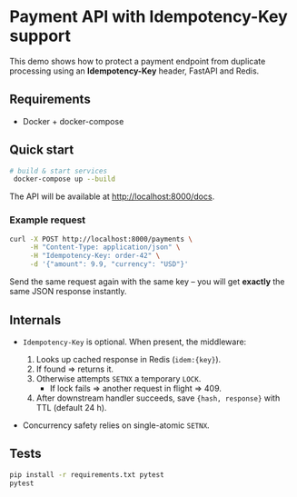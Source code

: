 # Payment API with Idempotency-Key support

This demo shows how to protect a payment endpoint from duplicate processing using an **Idempotency-Key** header, FastAPI and Redis.

## Requirements

* Docker + docker-compose

## Quick start

```bash
# build & start services
 docker-compose up --build
```

The API will be available at <http://localhost:8000/docs>.

### Example request

```bash
curl -X POST http://localhost:8000/payments \
     -H "Content-Type: application/json" \
     -H "Idempotency-Key: order-42" \
     -d '{"amount": 9.9, "currency": "USD"}'
```

Send the same request again with the same key – you will get **exactly** the same JSON response instantly.

## Internals

* `Idempotency-Key` is optional. When present, the middleware:
  1. Looks up cached response in Redis (`idem:{key}`).  
  2. If found ⇒ returns it.  
  3. Otherwise attempts `SETNX` a temporary `LOCK`.   
     * If lock fails ⇒ another request in flight ⇒ 409.
  4. After downstream handler succeeds, save `{hash, response}` with TTL (default 24 h).

* Concurrency safety relies on single-atomic `SETNX`.

## Tests

```bash
pip install -r requirements.txt pytest
pytest
```
